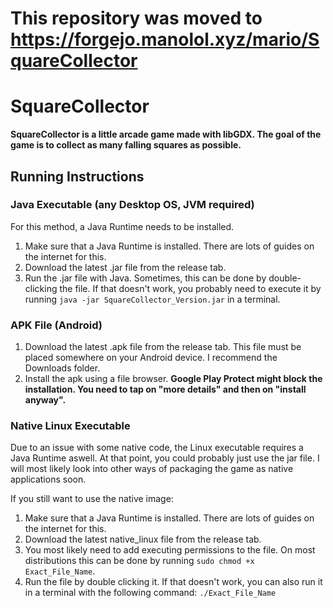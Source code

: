 # This repository was moved to https://forgejo.manolol.xyz/mario/SquareCollector

# SquareCollector

**SquareCollector is a little arcade game made with libGDX. The goal of the game is to collect as many falling squares as possible.**

## Running Instructions

### Java Executable (any Desktop OS, JVM required)

For this method, a Java Runtime needs to be installed.

1. Make sure that a Java Runtime is installed. There are lots of guides on the internet for this.
2. Download the latest .jar file from the release tab.
3. Run the .jar file with Java. Sometimes, this can be done by double-clicking the file.
   If that doesn't work, you probably need to execute it by running `java -jar SquareCollector_Version.jar` in a terminal.


### APK File (Android)

1. Download the latest .apk file from the release tab. This file must be placed somewhere on your Android device. I recommend the Downloads folder.
2. Install the apk using a file browser. **Google Play Protect might block the installation. You need to tap on "more details" and then on "install anyway".**

### Native Linux Executable

Due to an issue with some native code, the Linux executable requires a Java Runtime aswell. At that point, you could probably just use the jar file.
I will most likely look into other ways of packaging the game as native applications soon.

If you still want to use the native image:

1. Make sure that a Java Runtime is installed. There are lots of guides on the internet for this.
2. Download the latest native_linux file from the release tab.
3. You most likely need to add executing permissions to the file. On most distributions this can be done by running `sudo chmod +x Exact_File_Name`.
4. Run the file by double clicking it. If that doesn't work, you can also run it in a terminal with the following command: `./Exact_File_Name`
